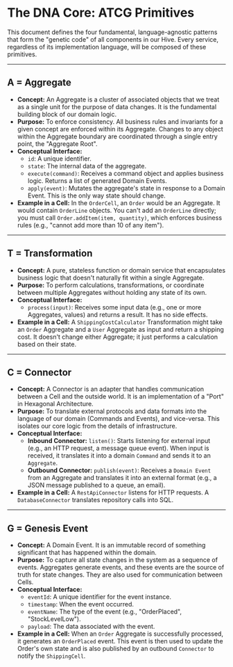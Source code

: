 # The DNA Core: ATCG Primitives

This document defines the four fundamental, language-agnostic patterns that form the "genetic code" of all components in our Hive. Every service, regardless of its implementation language, will be composed of these primitives.

---

## A = Aggregate

- **Concept:** An Aggregate is a cluster of associated objects that we treat as a single unit for the purpose of data changes. It is the fundamental building block of our domain logic.
- **Purpose:** To enforce consistency. All business rules and invariants for a given concept are enforced within its Aggregate. Changes to any object within the Aggregate boundary are coordinated through a single entry point, the "Aggregate Root".
- **Conceptual Interface:**
  - `id`: A unique identifier.
  - `state`: The internal data of the aggregate.
  - `execute(command)`: Receives a command object and applies business logic. Returns a list of generated Domain Events.
  - `apply(event)`: Mutates the aggregate's state in response to a Domain Event. This is the only way state should change.
- **Example in a Cell:** In the `OrderCell`, an `Order` would be an Aggregate. It would contain `OrderLine` objects. You can't add an `OrderLine` directly; you must call `Order.addItem(item, quantity)`, which enforces business rules (e.g., "cannot add more than 10 of any item").

---

## T = Transformation

- **Concept:** A pure, stateless function or domain service that encapsulates business logic that doesn't naturally fit within a single Aggregate.
- **Purpose:** To perform calculations, transformations, or coordinate between multiple Aggregates without holding any state of its own.
- **Conceptual Interface:**
  - `process(input)`: Receives some input data (e.g., one or more Aggregates, values) and returns a result. It has no side effects.
- **Example in a Cell:** A `ShippingCostCalculator` Transformation might take an `Order` Aggregate and a `User` Aggregate as input and return a shipping cost. It doesn't change either Aggregate; it just performs a calculation based on their state.

---

## C = Connector

- **Concept:** A Connector is an adapter that handles communication between a Cell and the outside world. It is an implementation of a "Port" in Hexagonal Architecture.
- **Purpose:** To translate external protocols and data formats into the language of our domain (Commands and Events), and vice-versa. This isolates our core logic from the details of infrastructure.
- **Conceptual Interface:**
  - **Inbound Connector:** `listen()`: Starts listening for external input (e.g., an HTTP request, a message queue event). When input is received, it translates it into a domain `Command` and sends it to an `Aggregate`.
  - **Outbound Connector:** `publish(event)`: Receives a `Domain Event` from an Aggregate and translates it into an external format (e.g., a JSON message published to a queue, an email).
- **Example in a Cell:** A `RestApiConnector` listens for HTTP requests. A `DatabaseConnector` translates repository calls into SQL.

---

## G = Genesis Event

- **Concept:** A Domain Event. It is an immutable record of something significant that has happened within the domain.
- **Purpose:** To capture all state changes in the system as a sequence of events. Aggregates generate events, and these events are the source of truth for state changes. They are also used for communication between Cells.
- **Conceptual Interface:**
  - `eventId`: A unique identifier for the event instance.
  - `timestamp`: When the event occurred.
  - `eventName`: The type of the event (e.g., "OrderPlaced", "StockLevelLow").
  - `payload`: The data associated with the event.
- **Example in a Cell:** When an `Order` Aggregate is successfully processed, it generates an `OrderPlaced` event. This event is then used to update the Order's own state and is also published by an outbound `Connector` to notify the `ShippingCell`.
